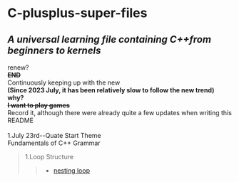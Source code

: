 # C-plusplus-super-files
## ***A universal learning file containing C++from beginners to kernels***
renew?<br/>**~~END~~**<br/>
Continuously keeping up with the new<br/>**(Since 2023 July, it has been relatively slow to follow the new trend)<br/>why?<br/>~~I want to play games~~<br/>**
Record it, although there were already quite a few updates when writing this README<br/><br/>1.July 23rd--Quate
Start Theme<br/>
Fundamentals of C++ Grammar<br/>
> 1.Loop Structure
>> + [nesting loop](https://github.com/super-yjt/My--C-plusplus-super-files/blob/main/Loop%20Structure/nesting%20loop.cpp)
